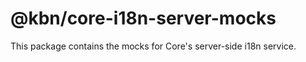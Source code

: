 # @kbn/core-i18n-server-mocks

This package contains the mocks for Core's server-side i18n service.
